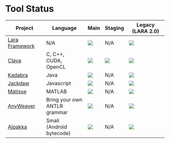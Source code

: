# Tool Status

| Project | Language | Main | Staging | Legacy (LARA 2.0) |
| ------- | -------- | ---- | ------- | ----------------- |
| [Lara Framework](https://github.com/specs-feup/lara-framework) | N/A | ![](https://github.com/specs-feup/lara-framework/actions/workflows/ant-main.yml/badge.svg) | N/A | ![](https://github.com/specs-feup/lara-framework/actions/workflows/ant-lara-2.0-legacy.yml/badge.svg) |
| [Clava](https://github.com/specs-feup/clava)                   | C, C++,<br> CUDA, OpenCL | ![](https://github.com/specs-feup/clava/actions/workflows/ant-main.yml/badge.svg) | ![](https://github.com/specs-feup/clava/actions/workflows/ant-staging.yml/badge.svg) | ![](https://github.com/specs-feup/clava/actions/workflows/ant-lara-2.0-legacy.yml/badge.svg) |
| [Kadabra](https://github.com/specs-feup/kadabra)               | Java | ![](https://github.com/specs-feup/kadabra/actions/workflows/ant-main.yml/badge.svg) | N/A | ![](https://github.com/specs-feup/kadabra/actions/workflows/ant-lara-2.0-legacy.yml/badge.svg) |
| [Jackdaw](https://github.com/specs-feup/jsweaver)              | Javascript | ![](https://github.com/specs-feup/jsweaver/actions/workflows/ant-main.yml/badge.svg) | N/A | ![](https://github.com/specs-feup/jsweaver/actions/workflows/ant-lara-2.0-legacy.yml/badge.svg) |
| [Matisse](https://github.com/specs-feup/matisse)               | MATLAB | ![](https://github.com/specs-feup/matisse/actions/workflows/ant-main.yml/badge.svg) | N/A | ![](https://github.com/specs-feup/matisse/actions/workflows/ant-lara-2.0-legacy.yml/badge.svg) |
| [AnyWeaver](https://github.com/specs-feup/anyweaver)           | Bring your own<br> ANTLR grammar | ![](https://github.com/specs-feup/anyweaver/actions/workflows/ant-main.yml/badge.svg) | N/A | ![](https://github.com/specs-feup/anyweaver/actions/workflows/ant-lara-2.0-legacy.yml/badge.svg) |
| [Alpakka](https://github.com/specs-feup/alpakka)               | Smali<br> (Android bytecode) | ![](https://github.com/specs-feup/alpakka/actions/workflows/ant-main.yml/badge.svg) | N/A | ![](https://github.com/specs-feup/alpakka/actions/workflows/ant-lara-2.0-legacy.yml/badge.svg) |

